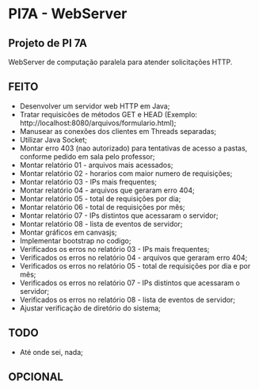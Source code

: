 # PI7A - WebServer

## Projeto de PI 7A
WebServer de computação paralela para atender solicitações HTTP.

## FEITO
* Desenvolver um servidor web HTTP em Java;
* Tratar requisicões de métodos GET e HEAD (Exemplo: http://localhost:8080/arquivos/formulario.html);
* Manusear as conexões dos clientes em Threads separadas;
* Utilizar Java Socket;
* Montar erro 403 (nao autorizado) para tentativas de acesso a pastas, conforme pedido em sala pelo professor;
* Montar relatório 01 - arquivos mais acessados;
* Montar relatório 02 - horarios com maior numero de requisições;
* Montar relatório 03 - IPs mais frequentes;
* Montar relatório 04 - arquivos que geraram erro 404;
* Montar relatório 05 - total de requisições por dia;
* Montar relatório 06 - total de requisições por mês;
* Montar relatório 07 - IPs distintos que acessaram o servidor;
* Montar relatório 08 - lista de eventos de servidor;
* Montar gráficos em canvasjs;
* Implementar bootstrap no codigo;
* Verificados os erros no relatório 03 - IPs mais frequentes;
* Verificados os erros no relatório 04 - arquivos que geraram erro 404;
* Verificados os erros no relatório 05 - total de requisições por dia e por mês;
* Verificados os erros no relatório 07 - IPs distintos que acessaram o servidor;
* Verificados os erros no relatório 08 - lista de eventos de servidor;
* Ajustar verificação de diretório do sistema;

## TODO
* Até onde sei, nada;

## OPCIONAL
